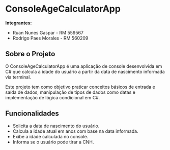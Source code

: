 # ConsoleAgeCalculatorApp

**Integrantes:**
- Ruan Nunes Gaspar - RM 559567
- Rodrigo Paes Morales - RM 560209

## Sobre o Projeto

O ConsoleAgeCalculatorApp é uma aplicação de console desenvolvida em C# que calcula a idade do usuário a partir da 
data de nascimento informada via terminal.

Este projeto tem como objetivo praticar conceitos básicos de entrada e saída de dados, manipulação de tipos de 
dados como datas e implementação de lógica condicional em C#.

## Funcionalidades

- Solicita a data de nascimento do usuário.
- Calcula a idade atual em anos com base na data informada.
- Exibe a idade calculada no console.
- Informa se o usuário pode tirar a CNH.